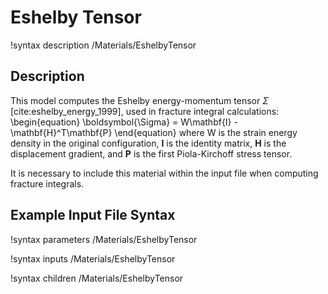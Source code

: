 # Eshelby Tensor

!syntax description /Materials/EshelbyTensor

## Description

This model computes the Eshelby energy-momentum tensor $\Sigma$ [cite:eshelby_energy_1999], used in fracture integral calculations:
\begin{equation}
\boldsymbol{\Sigma} = W\mathbf{I} - \mathbf{H}^T\mathbf{P}
\end{equation}
where W is the strain energy density in the original configuration, $\mathbf{I}$ is the identity matrix, $\mathbf{H}$ is the displacement gradient, and $\mathbf{P}$ is the first Piola-Kirchoff stress tensor.

It is necessary to include this material within the input file when computing fracture integrals.

## Example Input File Syntax

!syntax parameters /Materials/EshelbyTensor

!syntax inputs /Materials/EshelbyTensor

!syntax children /Materials/EshelbyTensor




